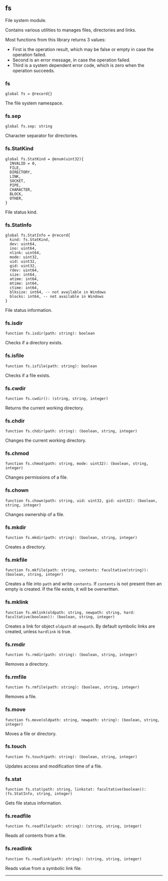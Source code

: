 ## fs

File system module.

Contains various utilities to manages files, directories and links.

Most functions from this library returns 3 values:
* First is the operation result, which may be false or empty in case the operation failed.
* Second is an error message, in case the operation failed.
* Third is a system dependent error code, which is zero when the operation succeeds.

### fs

```nelua
global fs = @record{}
```

The file system namespace.

### fs.sep

```nelua
global fs.sep: string
```

Character separator for directories.

### fs.StatKind

```nelua
global fs.StatKind = @enum(uint32){
  INVALID = 0,
  FILE,
  DIRECTORY,
  LINK,
  SOCKET,
  PIPE,
  CHARACTER,
  BLOCK,
  OTHER,
}
```

File status kind.

### fs.StatInfo

```nelua
global fs.StatInfo = @record{
  kind: fs.StatKind,
  dev: uint64,
  ino: uint64,
  nlink: uint64,
  mode: uint32,
  uid: uint32,
  gid: uint32,
  rdev: uint64,
  size: int64,
  atime: int64,
  mtime: int64,
  ctime: int64,
  blksize: int64, -- not available in Windows
  blocks: int64, -- not available in Windows
}
```

File status information.

### fs.isdir

```nelua
function fs.isdir(path: string): boolean
```

Checks if a directory exists.

### fs.isfile

```nelua
function fs.isfile(path: string): boolean
```

Checks if a file exists.

### fs.cwdir

```nelua
function fs.cwdir(): (string, string, integer)
```

Returns the current working directory.

### fs.chdir

```nelua
function fs.chdir(path: string): (boolean, string, integer)
```

Changes the current working directory.

### fs.chmod

```nelua
function fs.chmod(path: string, mode: uint32): (boolean, string, integer)
```

Changes permissions of a file.

### fs.chown

```nelua
function fs.chown(path: string, uid: uint32, gid: uint32): (boolean, string, integer)
```

Changes ownership of a file.

### fs.mkdir

```nelua
function fs.mkdir(path: string): (boolean, string, integer)
```

Creates a directory.

### fs.mkfile

```nelua
function fs.mkfile(path: string, contents: facultative(string)): (boolean, string, integer)
```

Creates a file into `path` and write `contents`.
If `contents` is not present then an empty is created.
If the file exists, it will be overwritten.

### fs.mklink

```nelua
function fs.mklink(oldpath: string, newpath: string, hard: facultative(boolean)): (boolean, string, integer)
```

Creates a link for object `oldpath` at `newpath`.
By default symbolic links are created, unless `hardlink` is true.

### fs.rmdir

```nelua
function fs.rmdir(path: string): (boolean, string, integer)
```

Removes a directory.

### fs.rmfile

```nelua
function fs.rmfile(path: string): (boolean, string, integer)
```

Removes a file.

### fs.move

```nelua
function fs.move(oldpath: string, newpath: string): (boolean, string, integer)
```

Moves a file or directory.

### fs.touch

```nelua
function fs.touch(path: string): (boolean, string, integer)
```

Updates access and modification time of a file.

### fs.stat

```nelua
function fs.stat(path: string, linkstat: facultative(boolean)): (fs.StatInfo, string, integer)
```

Gets file status information.

### fs.readfile

```nelua
function fs.readfile(path: string): (string, string, integer)
```

Reads all contents from a file.

### fs.readlink

```nelua
function fs.readlink(path: string): (string, string, integer)
```

Reads value from a symbolic link file.

---
